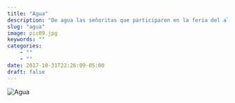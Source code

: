 ```yaml
---
title: "Agua"
description: "De agua las señoritas que participaron en la feria del algodón de Torreón de 1925"
slug: "agua"
image: pic09.jpg
keywords: ""
categories: 
    - ""
    - ""
date: 2017-10-31T22:26:09-05:00
draft: false
---
```

![Agua](https://claudiaguerreros.github.io/juliososa/img/pic09.jpg)
